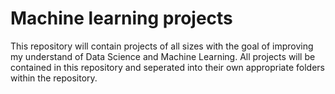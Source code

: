 # Machine learning projects
This repository will contain projects of all sizes with the goal of improving my understand of Data Science and Machine Learning. All projects will be contained in this repository and seperated into their own appropriate folders within the repository.
